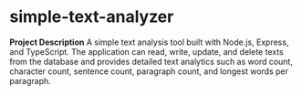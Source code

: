 # simple-text-analyzer

**Project Description**
A simple text analysis tool built with Node.js, Express, and TypeScript. The application can read, write, update, and delete texts from the database and provides detailed text analytics such as word count, character count, sentence count, paragraph count, and longest words per paragraph.
